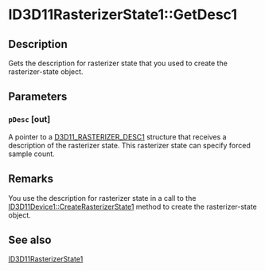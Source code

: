 # ID3D11RasterizerState1::GetDesc1

## Description

Gets the description for rasterizer state that you used to create the rasterizer-state object.

## Parameters

### `pDesc` [out]

A pointer to a [D3D11_RASTERIZER_DESC1](https://learn.microsoft.com/windows/desktop/api/d3d11_1/ns-d3d11_1-cd3d11_rasterizer_desc1) structure that receives a description of the rasterizer state. This rasterizer state can specify forced sample count.

## Remarks

You use the description for rasterizer state in a call to the [ID3D11Device1::CreateRasterizerState1](https://learn.microsoft.com/windows/desktop/api/d3d11_1/nf-d3d11_1-id3d11device1-createrasterizerstate1) method to create the rasterizer-state object.

## See also

[ID3D11RasterizerState1](https://learn.microsoft.com/windows/desktop/api/d3d11_1/nn-d3d11_1-id3d11rasterizerstate1)